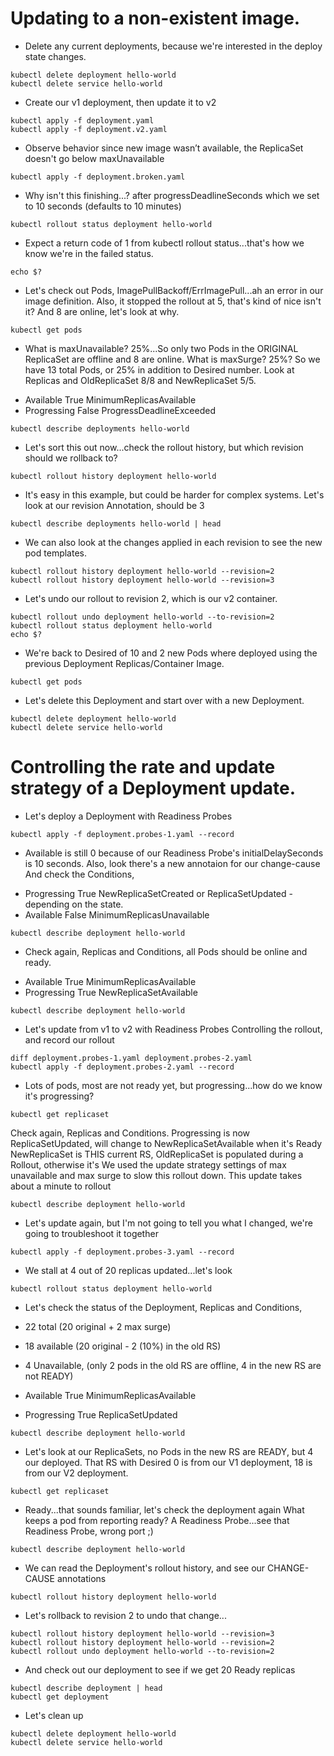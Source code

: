 # Updating to a non-existent image. 

- Delete any current deployments, because we're interested in the deploy state changes.

```
kubectl delete deployment hello-world
kubectl delete service hello-world
```


- Create our v1 deployment, then update it to v2

```
kubectl apply -f deployment.yaml
kubectl apply -f deployment.v2.yaml
```

- Observe behavior since new image wasn’t available, the ReplicaSet doesn't go below maxUnavailable

```
kubectl apply -f deployment.broken.yaml
```


- Why isn't this finishing...? after progressDeadlineSeconds which we set to 10 seconds (defaults to 10 minutes)

```
kubectl rollout status deployment hello-world
```

- Expect a return code of 1 from kubectl rollout status...that's how we know we're in the failed status.

```
echo $?
```

- Let's check out Pods, ImagePullBackoff/ErrImagePull...ah an error in our image definition.
Also, it stopped the rollout at 5, that's kind of nice isn't it?
And 8 are online, let's look at why.

```
kubectl get pods
```

- What is maxUnavailable? 25%...So only two Pods in the ORIGINAL ReplicaSet are offline and 8 are online.
What is maxSurge? 25%? So we have 13 total Pods, or 25% in addition to Desired number.
Look at Replicas and OldReplicaSet 8/8 and NewReplicaSet 5/5.

* Available      True    MinimumReplicasAvailable
* Progressing    False   ProgressDeadlineExceeded

```
kubectl describe deployments hello-world 
```

- Let's sort this out now...check the rollout history, but which revision should we rollback to?

```
kubectl rollout history deployment hello-world
```

- It's easy in this example, but could be harder for complex systems.
Let's look at our revision Annotation, should be 3

```
kubectl describe deployments hello-world | head
```

- We can also look at the changes applied in each revision to see the new pod templates.

```
kubectl rollout history deployment hello-world --revision=2
kubectl rollout history deployment hello-world --revision=3
```

- Let's undo our rollout to revision 2, which is our v2 container.

```
kubectl rollout undo deployment hello-world --to-revision=2
kubectl rollout status deployment hello-world
echo $?
```

- We're back to Desired of 10 and 2 new Pods where deployed using the previous Deployment Replicas/Container Image.

```
kubectl get pods
```

- Let's delete this Deployment and start over with a new Deployment.

```
kubectl delete deployment hello-world
kubectl delete service hello-world
```


# Controlling the rate and update strategy of a Deployment update.

- Let's deploy a Deployment with Readiness Probes

```
kubectl apply -f deployment.probes-1.yaml --record
```

- Available is still 0 because of our Readiness Probe's initialDelaySeconds is 10 seconds.
Also, look there's a new annotaion for our change-cause
And check the Conditions, 

*   Progressing   True    NewReplicaSetCreated or ReplicaSetUpdated - depending on the state.
*   Available     False   MinimumReplicasUnavailable

```
kubectl describe deployment hello-world
```

- Check again, Replicas and Conditions, all Pods should be online and ready.
*   Available      True    MinimumReplicasAvailable
*   Progressing    True    NewReplicaSetAvailable

```
kubectl describe deployment hello-world
```

- Let's update from v1 to v2 with Readiness Probes Controlling the rollout, and record our rollout

```
diff deployment.probes-1.yaml deployment.probes-2.yaml
kubectl apply -f deployment.probes-2.yaml --record
```

- Lots of pods, most are not ready yet, but progressing...how do we know it's progressing?

```
kubectl get replicaset
```

Check again, Replicas and Conditions. 
Progressing is now ReplicaSetUpdated, will change to NewReplicaSetAvailable when it's Ready
NewReplicaSet is THIS current RS, OldReplicaSet is populated during a Rollout, otherwise it's <None>
We used the update strategy settings of max unavailable and max surge to slow this rollout down.
This update takes about a minute to rollout

```
kubectl describe deployment hello-world
```

- Let's update again, but I'm not going to tell you what I changed, we're going to troubleshoot it together

```
kubectl apply -f deployment.probes-3.yaml --record
```

- We stall at 4 out of 20 replicas updated...let's look

```
kubectl rollout status deployment hello-world
```

- Let's check the status of the Deployment, Replicas and Conditions, 
* 22 total (20 original + 2 max surge)
* 18 available (20 original - 2 (10%) in the old RS)
* 4 Unavailable, (only 2 pods in the old RS are offline, 4 in the new RS are not READY)


*  Available      True    MinimumReplicasAvailable
*  Progressing    True    ReplicaSetUpdated 

```
kubectl describe deployment hello-world
```

- Let's look at our ReplicaSets, no Pods in the new RS are READY, but 4 our deployed.
That RS with Desired 0 is from our V1 deployment, 18 is from our V2 deployment.

```
kubectl get replicaset
```

- Ready...that sounds familiar, let's check the deployment again
What keeps a pod from reporting ready? A Readiness Probe...see that Readiness Probe, wrong port ;)

```
kubectl describe deployment hello-world
``` 

- We can read the Deployment's rollout history, and see our CHANGE-CAUSE annotations

```
kubectl rollout history deployment hello-world
```


- Let's rollback to revision 2 to undo that change...

```
kubectl rollout history deployment hello-world --revision=3
kubectl rollout history deployment hello-world --revision=2
kubectl rollout undo deployment hello-world --to-revision=2
```

- And check out our deployment to see if we get 20 Ready replicas

```
kubectl describe deployment | head
kubectl get deployment
```

- Let's clean up

```
kubectl delete deployment hello-world
kubectl delete service hello-world
```